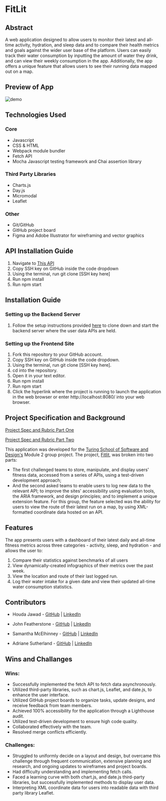 # FitLit

## Abstract
A web application designed to allow users to monitor their latest and all-time activity, hydration, and sleep data and to compare their health metrics and goals against the wider user base of the platform. Users can easily track their water consumption by inputting the amount of water they drink, and can view their weekly consumption in the app. Additionally, the app offers a unique feature that allows users to see their running data mapped out on a map.

## Preview of App
![demo](src/images/FitLit.gif)

## Technologies Used
### Core
- Javascript
- CSS & HTML
- Webpack module bundler
- Fetch API
- Mocha Javascript testing framework and Chai assertion library

### Third Party Libraries
- Charts.js
- Day.js
- Micromodal
- Leaflet

### Other
- Git/GitHub
- GitHub project board
- Figma and Adobe Illustrator for wireframing and vector graphics

## API Installation Guide
1. Navigate to [This API](https://github.com/turingschool-examples/fitlit-api)
2. Copy SSH key on GitHub inside the code dropdown
3. Using the terminal, run git clone [SSH key here]
4. Run npm install 
5. Run npm start

## Installation Guide
### Setting up the Backend Server
1. Follow the setup instructions provided [here](https://github.com/turingschool-examples/fitlit-api) to clone down and start the backend server where the user data APIs are held.


### Setting up the Frontend Site
1. Fork this repository to your GitHub account.
2. Copy SSH key on GitHub inside the code dropdown.
3. Using the terminal, run git clone [SSH key here].
4. cd into the repository.
5. Open it in your text editor.
6. Run npm install 
7. Run npm start
8. Click the hyperlink where the project is running to launch the application in the web browser or enter http://localhost:8080/ into your web browser.


## Project Specification and Background
[Project Spec and Rubric Part One](https://frontend.turing.edu/projects/module-2/fitlit-part-one-agile.html)

[Project Spec and Rubric Part Two](https://frontend.turing.edu/projects/module-2/fitlit-part-two-agile.html)

This application was developed for the [Turing School of Software and Design's](https://frontend.turing.edu/) Module 2 group project. The project, [Fitlit](https://frontend.turing.edu/projects/module-2/fitlit-part-one-agile.html), was broken into two parts: 
- The first challenged teams to store, manipulate, and display users' fitness data, accessed from a series of APIs, using a test-driven development approach; 
- And the second asked teams to enable users to log new data to the relevant API; to improve the sites' accessibility using evaluation tools, the ARIA framework, and design principles; and to implement a unique extension feature. For this group, the feature selected was the ability for users to view the route of their latest run on a map, by using XML-formatted coordinate data hosted on an API.

## Features
The app presents users with a dashboard of their latest daily and all-time fitness metrics across three categories - activity, sleep, and hydration - and allows the user to:
1. Compare their statistics against benchmarks of all users
1. View dynamically-created infographics of their metrics over the past week.
1. View the location and route of their last logged run.
1. Log their water intake for a given date and view their updated all-time water consumption statistics.

## Contributors

- Houda Jawad - [GitHub](https://github.com/hjawad22) | [LinkedIn](https://www.linkedin.com/in/houda-jawad-b0315675/)

- John Featherstone - [GitHub](https://github.com/JWFeatherstone) | [LinkedIn](https://www.linkedin.com/in/john-w-featherstone/)

- Samantha McElhinney - [GitHub](https://github.com/SamanthaMcElhinney) | [LinkedIn](https://www.linkedin.com/in/samantha-mcelhinney-98134b170/)

- Adriane Sutherland - [GitHub](https://github.com/asutherland91) | [LinkedIn](https://www.linkedin.com/in/adrianesutherland/)

## Wins and Challanges

### Wins:
- Successfully implemented the fetch API to fetch data asynchronously.
- Utilized third-party libraries, such as chart.js, Leaflet, and date.js, to enhance the user interface.
- Utilized GitHub project boards to organize tasks, update designs, and receive feedback from team members.
- Achieved 100% accessibility for the application through a Lighthouse audit.
- Utilized test-driven development to ensure high code quality.
- Collaborated effectively with the team.
- Resolved merge conflicts efficiently.

### Challenges:
- Struggled to uniformly decide on a layout and design, but overcame this challenge through frequent communication, extensive planning and research, and ongoing updates to wireframes and project boards.
- Had difficulty understanding and implementing fetch calls.
- Faced a learning curve with both chart.js, and date.js third-party libraries, but successfully implemented methods to display user data.
- Interpreting XML coordinate data for users into readable data with third party library Leaflet.

